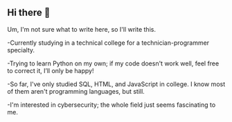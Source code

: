 ## Hi there 👋

Um, I'm not sure what to write here, so I'll write this.

 -Currently studying in a technical college for a technician-programmer specialty.
 
 -Trying to learn Python on my own; if my code doesn't work well, feel free to correct it, I’ll only be happy!
 
 -So far, I've only studied SQL, HTML, and JavaScript in college. I know most of them aren't programming languages, but still.
 
 -I'm interested in cybersecurity; the whole field just seems fascinating to me.
